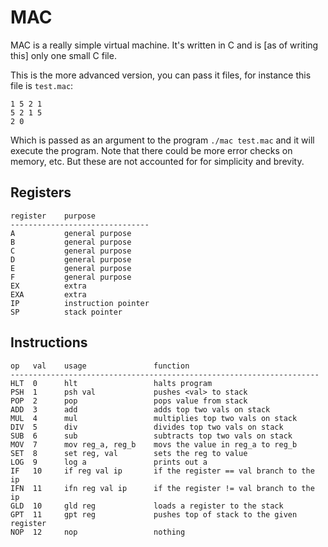 # MAC
MAC is a really simple virtual machine. It's written in C and is [as of writing this]
only one small C file.

This is the more advanced version, you can pass it files, for instance
this file is `test.mac`:

	1 5 2 1
	5 2 1 5
	2 0

Which is passed as an argument to the program `./mac test.mac` and it will
execute the program. Note that there could be more error checks on memory,
etc. But these are not accounted for for simplicity and brevity.

## Registers

	register	purpose
	-------------------------------
	A			general purpose
	B			general purpose
	C			general purpose
	D			general purpose
	E			general purpose
	F			general purpose
	EX 			extra
	EXA 		extra
	IP			instruction pointer
	SP			stack pointer

## Instructions

	op   val    usage    			function
	---------------------------------------------------------------------
	HLT  0      hlt 	 			halts program
	PSH  1      psh val  			pushes <val> to stack
	POP  2      pop 	 			pops value from stack
	ADD  3      add 	 			adds top two vals on stack
	MUL  4      mul 	 			multiplies top two vals on stack
	DIV  5      div 	 			divides top two vals on stack
	SUB  6      sub 	 			subtracts top two vals on stack
	MOV  7      mov reg_a, reg_b 	movs the value in reg_a to reg_b 
	SET  8      set reg, val 		sets the reg to value
	LOG  9      log a 				prints out a
	IF   10     if reg val ip 		if the register == val branch to the ip
	IFN  11     ifn reg val ip 		if the register != val branch to the ip
	GLD  10     gld reg 			loads a register to the stack
	GPT  11     gpt reg 			pushes top of stack to the given register
	NOP  12     nop 				nothing
